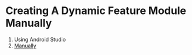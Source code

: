 # Creating A Dynamic Feature Module Manually

1. Using Android Studio
2. [Manually](/documentation/creating.a.dynamic.feature.module.manually.md) 